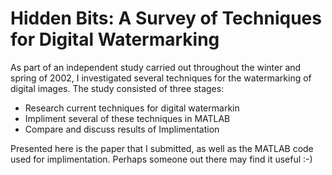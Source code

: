 # Hidden Bits: A Survey of Techniques for Digital Watermarking

As part of an independent study carried out throughout the winter and spring of 2002, I investigated several techniques for the watermarking of digital images. The study consisted of three stages:

- Research current techniques for digital watermarkin
- Impliment several of these techniques in MATLAB
- Compare and discuss results of Implimentation

Presented here is the paper that I submitted, as well as the MATLAB code used for implimentation. Perhaps someone out there may find it useful :-)
